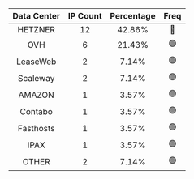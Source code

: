 | Data Center | IP Count | Percentage | Freq |
|:------------:|:--------:|:-----------:|:-----:|
| HETZNER | 12 | 42.86% | 🔴 |
| OVH | 6 | 21.43% | 🟢 |
| LeaseWeb | 2 | 7.14% | 🟢 |
| Scaleway | 2 | 7.14% | 🟢 |
| AMAZON | 1 | 3.57% | 🟢 |
| Contabo | 1 | 3.57% | 🟢 |
| Fasthosts | 1 | 3.57% | 🟢 |
| IPAX | 1 | 3.57% | 🟢 |
| OTHER | 2 | 7.14% | 🟢 |